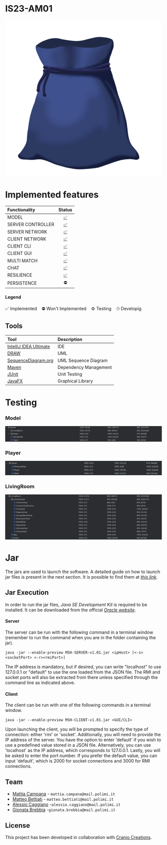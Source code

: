 # IS23-AM01
![MyShelfie](https://github.com/campanamattia/IS23-AM01/blob/main/src/main/resources/img/misc/Sacchetto%20Aperto.png)
# Implemented features
| Functionality       |                                                                          Status                                                                          |
|:------------------- |:--------------------------------------------------------------------------------------------------------------------------------------------------------:|
| MODEL               |[✅](https://github.com/campanamattia/IS23-AM01/tree/main/src/main/java/Server/Model)|
| SERVER CONTROLLER   |[✅](https://github.com/campanamattia/IS23-AM01/tree/main/src/main/java/Server/Controller)|
| SERVER NETWORK      |[✅](https://github.com/campanamattia/IS23-AM01/tree/main/src/main/java/Server/Network)|
| CLIENT NETWORK      |[✅](https://github.com/campanamattia/IS23-AM01/tree/main/src/main/java/Client/Network)|
| CLIENT CLI          |[✅](https://github.com/campanamattia/IS23-AM01/tree/main/src/main/java/Client/View/Cli)|
| CLIENT GUI          |[✅](https://github.com/campanamattia/IS23-AM01/tree/main/src/main/java/Client/View/Gui)|
| MULTI MATCH         |[✅](https://github.com/campanamattia/IS23-AM01/tree/main/src/main/java/Server/Network/Lobby)|
| CHAT                |[✅](https://github.com/campanamattia/IS23-AM01/tree/main/src/main/java/Utils)|
| RESILIENCE          |[✅](https://github.com/campanamattia/IS23-AM01/tree/main/src/main/java/Server/Network/Lobby)|
| PERSISTENCE         |⛔|
#### Legend
✅ Implemented &nbsp;&nbsp; ⛔ Won't Implemented &nbsp;&nbsp; ⚙️ Testing &nbsp;&nbsp; ⏱ Developig


## Tools
| Tool                                                     | Description           |
|:---------------------------------------------------------|:----------------------|
| [IntelliJ IDEA Ultimate](https://www.jetbrains.com/idea) | IDE                   |
|[DRAW](https://app.diagrams.net)                          | UML                   |
| [SequenceDiagram.org](https://sequencediagram.org)       | UML Sequence Diagram  |
| [Maven](https://maven.apache.org)                        | Dependency Management |
| [JUnit](https://junit.org/junit5)                        | Unit Testing          |
| [JavaFX](https://openjfx.io)                             | Graphical Library     |


# Testing
### Model
![Test Model](https://github.com/campanamattia/IS23-AM01/blob/main/deliverables/TEST%20COVERAGE/MODEL.png)
### Player
![Test Player](https://github.com/campanamattia/IS23-AM01/blob/main/deliverables/TEST%20COVERAGE/PLAYER.png)
### LivingRoom
![Test LivingRoom](https://github.com/campanamattia/IS23-AM01/blob/main/deliverables/TEST%20COVERAGE/LIVING%20ROOM.png)





# Jar
The jars are used to launch the software. A detailed guide on how to launch jar files is present in the next section. It is possible to find them at [_this link_](https://github.com/campanamattia/IS23-AM01/tree/main/deliverables/JAR).


## Jar Execution
In order to run the jar files, _Java SE Development Kit_ is required to be installed. It can be downloaded from the official [_Oracle website_](https://www.oracle.com/java/technologies/downloads).


#### Server
The server can be run with the following command in a terminal window (remember to run the command when you are in the folder containing the jar).
 ```
java -jar --enable-preview MSH-SERVER-v1.01.jar <ipHost> [<-s><socketPort> <-r><rmiPort>]
 ```
The IP address is mandatory, but if desired, you can write "localhost" to use 127.0.0.1 or "default" to use the one loaded from the JSON file. The RMI and socket ports will also be extracted from there unless specified through the command line as indicated above.

#### Client
The client can be run with one of the following commands in a terminal window.
 ```
java -jar --enable-preview MSH-CLIENT-v1.01.jar <GUI/CLI>
 ```
Upon launching the client, you will be prompted to specify the type of connection: either 'rmi' or 'socket'. Additionally, you will need to provide the IP address of the server. You have the option to enter 'default' if you wish to use a predefined value stored in a JSON file. Alternatively, you can use 'localhost' as the IP address, which corresponds to 127.0.0.1. Lastly, you will be asked to enter the port number. If you prefer the default value, you can input 'default', which is 2000 for socket connections and 3000 for RMI connections.

## Team
- [Mattia Campana](https://github.com/camanamattia) - `mattia.campana@mail.polimi.it`
- [Matteo Bettiati](https://github.com/matteobettiati) - `matteo.bettiati@mail.polimi.it`
- [Alessio Caggiano](https://github.com/falcro02) -`alessio.caggiano@mail.polimi.it`
- [Gionata Brebbia](https://github.com/gionatabrebbia) -`gionata.brebbia@mail.polimi.it`


## License
This project has been developed in collaboration with [Cranio Creations](https://www.craniocreations.it/prodotto/my-shelfie).

